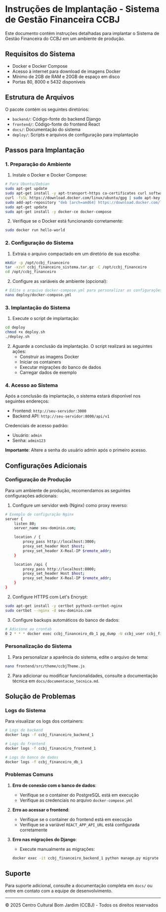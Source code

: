 # Instruções de Implantação - Sistema de Gestão Financeira CCBJ

Este documento contém instruções detalhadas para implantar o Sistema de Gestão Financeira do CCBJ em um ambiente de produção.

## Requisitos do Sistema

- Docker e Docker Compose
- Acesso à internet para download de imagens Docker
- Mínimo de 2GB de RAM e 20GB de espaço em disco
- Portas 80, 8000 e 5432 disponíveis

## Estrutura de Arquivos

O pacote contém os seguintes diretórios:

- `backend/`: Código-fonte do backend Django
- `frontend/`: Código-fonte do frontend React
- `docs/`: Documentação do sistema
- `deploy/`: Scripts e arquivos de configuração para implantação

## Passos para Implantação

### 1. Preparação do Ambiente

1. Instale o Docker e Docker Compose:

```bash
# Para Ubuntu/Debian
sudo apt-get update
sudo apt-get install -y apt-transport-https ca-certificates curl software-properties-common
curl -fsSL https://download.docker.com/linux/ubuntu/gpg | sudo apt-key add -
sudo add-apt-repository "deb [arch=amd64] https://download.docker.com/linux/ubuntu $(lsb_release -cs) stable"
sudo apt-get update
sudo apt-get install -y docker-ce docker-compose
```

2. Verifique se o Docker está funcionando corretamente:

```bash
sudo docker run hello-world
```

### 2. Configuração do Sistema

1. Extraia o arquivo compactado em um diretório de sua escolha:

```bash
mkdir -p /opt/ccbj_financeiro
tar -xzvf ccbj_financeiro_sistema.tar.gz -C /opt/ccbj_financeiro
cd /opt/ccbj_financeiro
```

2. Configure as variáveis de ambiente (opcional):

```bash
# Edite o arquivo docker-compose.yml para personalizar as configurações
nano deploy/docker-compose.yml
```

### 3. Implantação do Sistema

1. Execute o script de implantação:

```bash
cd deploy
chmod +x deploy.sh
./deploy.sh
```

2. Aguarde a conclusão da implantação. O script realizará as seguintes ações:
   - Construir as imagens Docker
   - Iniciar os containers
   - Executar migrações do banco de dados
   - Carregar dados de exemplo

### 4. Acesso ao Sistema

Após a conclusão da implantação, o sistema estará disponível nos seguintes endereços:

- Frontend: `http://seu-servidor:3000`
- Backend API: `http://seu-servidor:8000/api/v1`

Credenciais de acesso padrão:
- Usuário: `admin`
- Senha: `admin123`

**Importante**: Altere a senha do usuário admin após o primeiro acesso.

## Configurações Adicionais

### Configuração de Produção

Para um ambiente de produção, recomendamos as seguintes configurações adicionais:

1. Configure um servidor web (Nginx) como proxy reverso:

```bash
# Exemplo de configuração Nginx
server {
    listen 80;
    server_name seu-dominio.com;

    location / {
        proxy_pass http://localhost:3000;
        proxy_set_header Host $host;
        proxy_set_header X-Real-IP $remote_addr;
    }

    location /api {
        proxy_pass http://localhost:8000;
        proxy_set_header Host $host;
        proxy_set_header X-Real-IP $remote_addr;
    }
}
```

2. Configure HTTPS com Let's Encrypt:

```bash
sudo apt-get install -y certbot python3-certbot-nginx
sudo certbot --nginx -d seu-dominio.com
```

3. Configure backups automáticos do banco de dados:

```bash
# Adicione ao crontab
0 2 * * * docker exec ccbj_financeiro_db_1 pg_dump -U ccbj_user ccbj_financeiro > /backup/ccbj_financeiro_$(date +\%Y\%m\%d).sql
```

### Personalização do Sistema

1. Para personalizar a aparência do sistema, edite o arquivo de tema:

```bash
nano frontend/src/theme/ccbjTheme.js
```

2. Para adicionar ou modificar funcionalidades, consulte a documentação técnica em `docs/documentacao_tecnica.md`.

## Solução de Problemas

### Logs do Sistema

Para visualizar os logs dos containers:

```bash
# Logs do backend
docker logs -f ccbj_financeiro_backend_1

# Logs do frontend
docker logs -f ccbj_financeiro_frontend_1

# Logs do banco de dados
docker logs -f ccbj_financeiro_db_1
```

### Problemas Comuns

1. **Erro de conexão com o banco de dados**:
   - Verifique se o container do PostgreSQL está em execução
   - Verifique as credenciais no arquivo `docker-compose.yml`

2. **Erro ao acessar o frontend**:
   - Verifique se o container do frontend está em execução
   - Verifique se a variável `REACT_APP_API_URL` está configurada corretamente

3. **Erro nas migrações do Django**:
   - Execute manualmente as migrações:
   ```bash
   docker exec -it ccbj_financeiro_backend_1 python manage.py migrate
   ```

## Suporte

Para suporte adicional, consulte a documentação completa em `docs/` ou entre em contato com a equipe de desenvolvimento.

---

© 2025 Centro Cultural Bom Jardim (CCBJ) - Todos os direitos reservados
